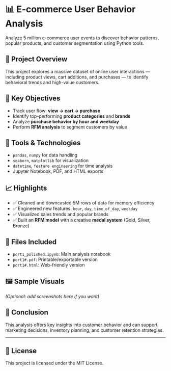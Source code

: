 # 📊 E-commerce User Behavior Analysis

Analyze 5 million e-commerce user events to discover behavior patterns, popular products, and customer segmentation using Python tools.

## 📁 Project Overview

This project explores a massive dataset of online user interactions — including product views, cart additions, and purchases — to identify behavioral trends and high-value customers.

## 🧠 Key Objectives

- Track user flow: **view → cart → purchase**
- Identify top-performing **product categories** and **brands**
- Analyze **purchase behavior by hour and weekday**
- Perform **RFM analysis** to segment customers by value

## 🧰 Tools & Technologies

- `pandas`, `numpy` for data handling
- `seaborn`, `matplotlib` for visualization
- `datetime`, `feature engineering` for time analysis
- Jupyter Notebook, PDF, and HTML exports

## 📈 Highlights

- ✅ Cleaned and downcasted 5M rows of data for memory efficiency
- ✅ Engineered new features: `hour`, `day`, `time_of_day`, `weekday`
- ✅ Visualized sales trends and popular brands
- ✅ Built an **RFM model** with a creative **medal system** (Gold, Silver, Bronze)
  
## 📄 Files Included

- `port1_polished.ipynb`: Main analysis notebook
- `port1#.pdf`: Printable/exportable version
- `port1#.html`: Web-friendly version

## 🖼️ Sample Visuals

*(Optional: add screenshots here if you want)*

## 🏁 Conclusion

This analysis offers key insights into customer behavior and can support marketing decisions, inventory planning, and customer retention strategies.

---

## 📜 License

This project is licensed under the MIT License.
